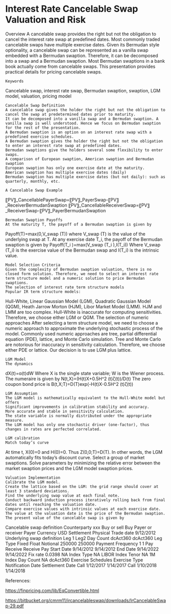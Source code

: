 # Interest Rate Cancelable Swap Valuation and Risk

Overview
A cancelable swap provides the right but not the obligation to cancel the interest rate swap at predefined dates. Most commonly traded cancelable swaps have multiple exercise dates. Given its Bermudan style optionality, a cancelable swap can be represented as a vanilla swap embedded with a Bermudan swaption. Therefore, it can be decomposed into a swap and a Bermudan swaption. Most Bermudan swaptions in a bank book actually come from cancelable swaps. This presentation provides practical details for pricing cancelable swaps.

	Keywords
Cancelable swap, interest rate swap, Bermudan swaption, swaption, LGM model, valuation, pricing model

	Cancelable Swap Definition
	A cancelable swap gives the holder the right but not the obligation to cancel the swap at predetermined dates prior to maturity.
	It can be decomposed into a vanilla swap and a Bermudan swaption. A vanilla swap is well understood. Hence we focus on Bermudan swaption for the rest of the presentation.
	A Bermudan swaption is an option on an interest rate swap with a predefined exercise schedules.
	A Bermudan swaption gives the holder the right but not the obligation to enter an interest rate swap at predefined dates.
	Bermudan swaptions give the holders several some flexibility to enter swaps.
	A comparison of European swaption, American swaption and Bermudan swaption
	European swaption has only one exercise date at the maturity.
	American swaption has multiple exercise dates (daily)
	Bermudan swaption has multiple exercise dates (but not daily): such as quarterly, monthly, etc.

	A Cancelable Swap Example

〖PV〗_CancellablePayerSwap=〖PV〗_PayerSwap-〖PV〗_ReceiverBermudanSwaption
〖PV〗_CancellableReceiverSwap=〖PV〗_ReceiverSwap-〖PV〗_PayerBermudanSwaption



	Bermudan Swaption Payoffs
	At the maturity T, the payoff of a Bermudan swaption is given by
Payoff(T)=max⁡(0,V_swap (T))
	where V_swap (T) is the value of the underlying swap at T.
	At any exercise date T_i, the payoff of the Bermudan swaption is given by
Payoff(T_i )=max(V_swap (T_i ),I(T_i))
Where V_swap (T_i) is the exercise value of the Bermudan swap and I(T_i) is the intrinsic value.

	Model Selection Criteria
	Given the complexity of Bermudan swaption valuation, there is no closed form solution. Therefore, we need to select an interest rate term structure model and a numeric solution to price Bermudan swaptions.
	The selection of interest rate term structure models
	Popular IR term structure models: 
Hull-White, Linear Gaussian Model (LGM), Quadratic Gaussian Model (QGM), Heath Jarrow Morton (HJM), Libor Market Model (LMM).
	HJM and LMM are too complex.
	Hull-White is inaccurate for computing sensitivities.
	Therefore, we choose either LGM or QGM.
	 The selection of numeric approaches
	After selecting a term structure model, we need to choose a numeric approach to approximate the underlying stochastic process of the model.
	Commonly used numeric approaches are tree, partial differential equation (PDE), lattice, and Monte Carlo simulation.
	Tree and Monte Carlo are notorious for inaccuracy in sensitivity calculation.
	Therefore, we choose either PDE or lattice.
	Our decision is to use LGM plus lattice. 

	LGM Model
	The dynamics
dX(t)=α(t)dW
	Where X is the single state variable; W is the Wiener process.
	The numeraire is given by
N(t,X)=(H(t)X+0.5H^2 (t)ζ(t))/D(t)
	The zero coupon bond price is
B(t,X;T)=D(T)exp(-H(t)X-0.5H^2 (t)ζ(t))

	LGM Assumption
	The LGM model is mathematically equivalent to the Hull-White model but offers
	Significant improvements in calibration stability and accuracy.
	More accurate and stable in sensitivity calculation.
	The state variable is normally distributed under the appropriate measure.
	The LGM model has only one stochastic driver (one-factor), thus changes in rates are perfected correlated.

	LGM calibration
	Match today’s curve
At time t, X(0)=0 and H(0)=0. Thus Z(0,0;T)=D(T). In other words, the LGM automatically fits today’s discount curve.
	Select a group of market swaptions.
	Solve parameters by minimizing the relative error between the market swaption prices and the LGM model swaption prices.

	Valuation Implementation
	Calibrate the LGM model.
	Create the lattice based on the LGM: the grid range should cover at least 3 standard deviations.
	Find the underlying swap value at each final note.
	Conduct backward induction process iteratively rolling back from final dates until reaching the valuation date.
	Compare exercise values with intrinsic values at each exercise date.
	The value at the valuation date is the price of the Bermudan swaption.
	The present value of the cancelable swap is given by



Cancelable swap definition
Counterparty 	xxx
Buy or sell	Buy
Payer or receiver	Payer
Currency	USD
Settlement	Physical
Trade date	9/12/2012
Underlying swap definition	Leg 1	Leg2
Day Count	dcAct360	dcAct360
Leg Type	Fixed	Float
Notional	250000	250000
Payment Frequency	1	1
Pay Receive	Receive	Pay
Start Date	9/14/2012	9/14/2012
End Date	9/14/2022	9/14/2022
Fix rate	0.0398	NA
Index Type	NA	LIBOR
Index Tenor	NA	1M
Index Day Count	NA	dcAct360
Exercise Schedules
Exercise Type	Notification Date	Settlement Date
Call	1/12/2017	1/14/2017
Call	1/10/2018	1/14/2018



References:

https://finpricing.com/lib/EqConvertible.html

https://bitbucket.org/cmrm11/ircancelableswap/downloads/IrCancelableSwap-29.pdf

